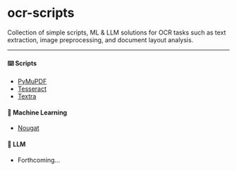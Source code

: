 # ocr-scripts
Collection of simple scripts, ML & LLM solutions for OCR tasks such as text extraction, image preprocessing, and document layout analysis.

---

#### ⌨️ Scripts
- [PyMuPDF](https://github.com/kariemoorman/ocr-scripts/tree/main/scripts/PyMuPDF)
- [Tesseract](https://github.com/kariemoorman/ocr-scripts/tree/main/scripts/tesseract)
- [Textra](https://github.com/kariemoorman/ocr-scripts/tree/main/scripts/textra)

#### 🤖 Machine Learning 
- [Nougat](https://github.com/kariemoorman/ocr-scripts/tree/main/scripts/nougat)

#### 🧠 LLM
- Forthcoming...
